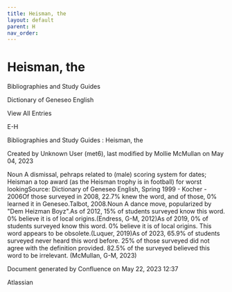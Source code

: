 ```yaml
---
title: Heisman, the
layout: default
parent: H
nav_order:
---
```


# Heisman, the

Bibliographies and Study Guides

Dictionary of Geneseo English

View All Entries

E-H

Bibliographies and Study Guides : Heisman, the

Created by  Unknown User (met6), last modified by  Mollie McMullan on May 04, 2023

Noun A dismissal, pehraps related to (male) scoring system for dates; Heisman a top award (as the Heisman trophy is in football) for worst lookingSource: Dictionary of Geneseo English, Spring 1999 - Kocher - 2006Of those surveyed in 2008, 22.7% knew the word, and of those, 0% learned it in Geneseo.Talbot, 2008.Noun A dance move, popularized by &quot;Dem Heizman Boyz&quot;.As of 2012, 15% of students surveyed know this word. 0% believe it is of local origins.(Endress, G-M, 2012)As of 2019, 0% of students surveyed know this word. 0% believe it is of local origins. This word appears to be obsolete.(Luquer, 2019)As of 2023, 65.9% of students surveyed never heard this word before. 25% of those surveyed did not agree with the definition provided. 82.5% of the surveyed believed this word to be irrelevant. (McMullan, G-M, 2023)

Document generated by Confluence on May 22, 2023 12:37

Atlassian
